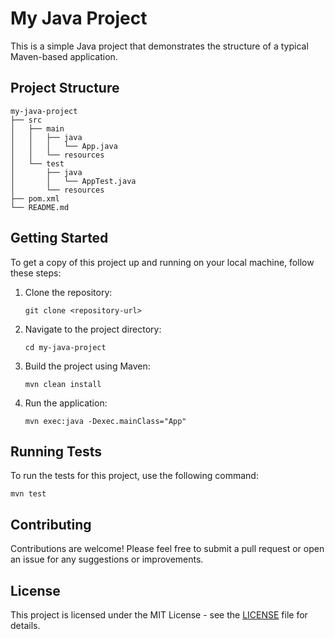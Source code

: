 # My Java Project

This is a simple Java project that demonstrates the structure of a typical Maven-based application.

## Project Structure

```
my-java-project
├── src
│   ├── main
│   │   ├── java
│   │   │   └── App.java
│   │   └── resources
│   └── test
│       ├── java
│       │   └── AppTest.java
│       └── resources
├── pom.xml
└── README.md
```

## Getting Started

To get a copy of this project up and running on your local machine, follow these steps:

1. Clone the repository:
   ```
   git clone <repository-url>
   ```

2. Navigate to the project directory:
   ```
   cd my-java-project
   ```

3. Build the project using Maven:
   ```
   mvn clean install
   ```

4. Run the application:
   ```
   mvn exec:java -Dexec.mainClass="App"
   ```

## Running Tests

To run the tests for this project, use the following command:
```
mvn test
```

## Contributing

Contributions are welcome! Please feel free to submit a pull request or open an issue for any suggestions or improvements.

## License

This project is licensed under the MIT License - see the [LICENSE](LICENSE) file for details.